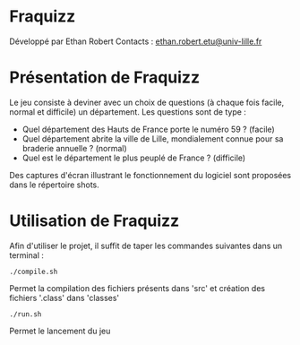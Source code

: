 Fraquizz
===========

Développé par Ethan Robert
Contacts : ethan.robert.etu@univ-lille.fr

# Présentation de Fraquizz

Le jeu consiste à deviner avec un choix de questions (à chaque fois facile, normal et difficile) un département.
Les questions sont de type :
 - Quel département des Hauts de France porte le numéro 59  ? (facile)
 - Quel département abrite la ville de Lille, mondialement connue pour sa braderie annuelle ? (normal)
 - Quel est le département le plus peuplé de France ? (difficile)

Des captures d'écran illustrant le fonctionnement du logiciel sont proposées dans le répertoire shots.


# Utilisation de Fraquizz

Afin d'utiliser le projet, il suffit de taper les commandes suivantes dans un terminal :

```
./compile.sh
```
Permet la compilation des fichiers présents dans 'src' et création des fichiers '.class' dans 'classes'

```
./run.sh
```
Permet le lancement du jeu
